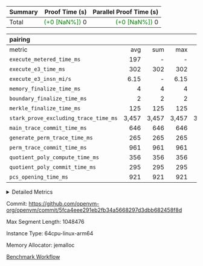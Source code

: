 | Summary | Proof Time (s) | Parallel Proof Time (s) |
|:---|---:|---:|
| Total | <span style='color: green'>(+0 [NaN%])</span> 0 | <span style='color: green'>(+0 [NaN%])</span> 0 |


| pairing |||||
|:---|---:|---:|---:|---:|
|metric|avg|sum|max|min|
| `execute_metered_time_ms` |  197 | -          | -          | -          |
| `execute_e3_time_ms  ` |  302 |  302 |  302 |  302 |
| `execute_e3_insn_mi/s` |  6.15 | -          |  6.15 |  6.15 |
| `memory_finalize_time_ms` |  4 |  4 |  4 |  4 |
| `boundary_finalize_time_ms` |  2 |  2 |  2 |  2 |
| `merkle_finalize_time_ms` |  125 |  125 |  125 |  125 |
| `stark_prove_excluding_trace_time_ms` |  3,457 |  3,457 |  3,457 |  3,457 |
| `main_trace_commit_time_ms` |  646 |  646 |  646 |  646 |
| `generate_perm_trace_time_ms` |  265 |  265 |  265 |  265 |
| `perm_trace_commit_time_ms` |  961 |  961 |  961 |  961 |
| `quotient_poly_compute_time_ms` |  356 |  356 |  356 |  356 |
| `quotient_poly_commit_time_ms` |  295 |  295 |  295 |  295 |
| `pcs_opening_time_ms ` |  921 |  921 |  921 |  921 |



<details>
<summary>Detailed Metrics</summary>

|  | keygen_time_ms | commit_exe_time_ms | app proof_time_ms |
| --- | --- | --- |
|  | 1,191 | 9 | 5,767 | 

| group | prove_segment_time_ms | memory_to_vec_partition_time_ms | fri.log_blowup | execute_metered_time_ms |
| --- | --- | --- | --- | --- |
| pairing | 5,497 | 24 | 1 | 197 | 

| group | air_name | quotient_deg | interactions | constraints |
| --- | --- | --- | --- | --- |
| pairing | AccessAdapterAir<16> | 2 | 5 | 14 | 
| pairing | AccessAdapterAir<2> | 2 | 5 | 14 | 
| pairing | AccessAdapterAir<32> | 2 | 5 | 14 | 
| pairing | AccessAdapterAir<4> | 2 | 5 | 14 | 
| pairing | AccessAdapterAir<8> | 2 | 5 | 14 | 
| pairing | BitwiseOperationLookupAir<8> | 1 | 2 | 5 | 
| pairing | KeccakVmAir | 2 | 321 | 4,571 | 
| pairing | MemoryMerkleAir<8> | 2 | 4 | 40 | 
| pairing | PersistentBoundaryAir<8> | 2 | 3 | 8 | 
| pairing | PhantomAir | 1 | 3 | 6 | 
| pairing | Poseidon2PeripheryAir<BabyBearParameters>, 1> | 2 | 1 | 286 | 
| pairing | ProgramAir | 1 | 1 | 4 | 
| pairing | RangeTupleCheckerAir<2> | 1 | 1 | 4 | 
| pairing | Rv32HintStoreAir | 2 | 18 | 36 | 
| pairing | VariableRangeCheckerAir | 1 | 1 | 4 | 
| pairing | VmAirWrapper<Rv32BaseAluAdapterAir, BaseAluCoreAir<4, 8> | 2 | 20 | 45 | 
| pairing | VmAirWrapper<Rv32BaseAluAdapterAir, LessThanCoreAir<4, 8> | 2 | 18 | 49 | 
| pairing | VmAirWrapper<Rv32BaseAluAdapterAir, ShiftCoreAir<4, 8> | 2 | 24 | 103 | 
| pairing | VmAirWrapper<Rv32BranchAdapterAir, BranchEqualCoreAir<4> | 2 | 11 | 25 | 
| pairing | VmAirWrapper<Rv32BranchAdapterAir, BranchLessThanCoreAir<4, 8> | 2 | 13 | 41 | 
| pairing | VmAirWrapper<Rv32CondRdWriteAdapterAir, Rv32JalLuiCoreAir> | 2 | 10 | 22 | 
| pairing | VmAirWrapper<Rv32IsEqualModAdapterAir<2, 1, 32, 32>, ModularIsEqualCoreAir<32, 4, 8> | 2 | 25 | 237 | 
| pairing | VmAirWrapper<Rv32JalrAdapterAir, Rv32JalrCoreAir> | 2 | 16 | 28 | 
| pairing | VmAirWrapper<Rv32LoadStoreAdapterAir, LoadSignExtendCoreAir<4, 8> | 2 | 18 | 39 | 
| pairing | VmAirWrapper<Rv32LoadStoreAdapterAir, LoadStoreCoreAir<4> | 2 | 17 | 45 | 
| pairing | VmAirWrapper<Rv32MultAdapterAir, DivRemCoreAir<4, 8> | 2 | 25 | 92 | 
| pairing | VmAirWrapper<Rv32MultAdapterAir, MulHCoreAir<4, 8> | 2 | 24 | 38 | 
| pairing | VmAirWrapper<Rv32MultAdapterAir, MultiplicationCoreAir<4, 8> | 2 | 19 | 26 | 
| pairing | VmAirWrapper<Rv32RdWriteAdapterAir, Rv32AuipcCoreAir> | 2 | 12 | 20 | 
| pairing | VmAirWrapper<Rv32VecHeapAdapterAir<1, 2, 2, 32, 32>, FieldExpressionCoreAir> | 2 | 415 | 687 | 
| pairing | VmAirWrapper<Rv32VecHeapAdapterAir<2, 1, 1, 32, 32>, FieldExpressionCoreAir> | 2 | 158 | 269 | 
| pairing | VmAirWrapper<Rv32VecHeapAdapterAir<2, 2, 2, 32, 32>, FieldExpressionCoreAir> | 2 | 428 | 671 | 
| pairing | VmConnectorAir | 1 | 5 | 13 | 

| group | air_name | segment | rows | prep_cols | perm_cols | main_cols | cells |
| --- | --- | --- | --- | --- | --- | --- | --- |
| pairing | AccessAdapterAir<16> | 0 | 262,144 |  | 24 | 25 | 12,845,056 | 
| pairing | AccessAdapterAir<32> | 0 | 131,072 |  | 24 | 41 | 8,519,680 | 
| pairing | AccessAdapterAir<8> | 0 | 524,288 |  | 24 | 17 | 21,495,808 | 
| pairing | BitwiseOperationLookupAir<8> | 0 | 65,536 | 3 | 12 | 2 | 917,504 | 
| pairing | MemoryMerkleAir<8> | 0 | 32,768 |  | 20 | 32 | 1,703,936 | 
| pairing | PersistentBoundaryAir<8> | 0 | 32,768 |  | 16 | 20 | 1,179,648 | 
| pairing | PhantomAir | 0 | 1 |  | 16 | 6 | 22 | 
| pairing | Poseidon2PeripheryAir<BabyBearParameters>, 1> | 0 | 32,768 |  | 8 | 300 | 10,092,544 | 
| pairing | ProgramAir | 0 | 32,768 |  | 8 | 10 | 589,824 | 
| pairing | RangeTupleCheckerAir<2> | 0 | 524,288 | 2 | 8 | 1 | 4,718,592 | 
| pairing | Rv32HintStoreAir | 0 | 256 |  | 76 | 32 | 27,648 | 
| pairing | VariableRangeCheckerAir | 0 | 262,144 | 2 | 8 | 1 | 2,359,296 | 
| pairing | VmAirWrapper<Rv32BaseAluAdapterAir, BaseAluCoreAir<4, 8> | 0 | 1,048,576 |  | 84 | 36 | 125,829,120 | 
| pairing | VmAirWrapper<Rv32BaseAluAdapterAir, LessThanCoreAir<4, 8> | 0 | 65,536 |  | 76 | 37 | 7,405,568 | 
| pairing | VmAirWrapper<Rv32BaseAluAdapterAir, ShiftCoreAir<4, 8> | 0 | 2,048 |  | 100 | 53 | 313,344 | 
| pairing | VmAirWrapper<Rv32BranchAdapterAir, BranchEqualCoreAir<4> | 0 | 262,144 |  | 48 | 26 | 19,398,656 | 
| pairing | VmAirWrapper<Rv32BranchAdapterAir, BranchLessThanCoreAir<4, 8> | 0 | 131,072 |  | 56 | 32 | 11,534,336 | 
| pairing | VmAirWrapper<Rv32CondRdWriteAdapterAir, Rv32JalLuiCoreAir> | 0 | 8,192 |  | 44 | 18 | 507,904 | 
| pairing | VmAirWrapper<Rv32IsEqualModAdapterAir<2, 1, 32, 32>, ModularIsEqualCoreAir<32, 4, 8> | 0 | 32 |  | 104 | 166 | 8,640 | 
| pairing | VmAirWrapper<Rv32JalrAdapterAir, Rv32JalrCoreAir> | 0 | 65,536 |  | 68 | 28 | 6,291,456 | 
| pairing | VmAirWrapper<Rv32LoadStoreAdapterAir, LoadStoreCoreAir<4> | 0 | 1,048,576 |  | 72 | 41 | 118,489,088 | 
| pairing | VmAirWrapper<Rv32MultAdapterAir, MulHCoreAir<4, 8> | 0 | 256 |  | 100 | 39 | 35,584 | 
| pairing | VmAirWrapper<Rv32MultAdapterAir, MultiplicationCoreAir<4, 8> | 0 | 512 |  | 80 | 31 | 56,832 | 
| pairing | VmAirWrapper<Rv32RdWriteAdapterAir, Rv32AuipcCoreAir> | 0 | 32,768 |  | 52 | 20 | 2,359,296 | 
| pairing | VmAirWrapper<Rv32VecHeapAdapterAir<2, 1, 1, 32, 32>, FieldExpressionCoreAir> | 0 | 1,024 |  | 636 | 263 | 920,576 | 
| pairing | VmAirWrapper<Rv32VecHeapAdapterAir<2, 2, 2, 32, 32>, FieldExpressionCoreAir> | 0 | 16,384 |  | 1,200 | 497 | 27,803,648 | 
| pairing | VmConnectorAir | 0 | 2 | 1 | 24 | 5 | 58 | 

| group | segment | tracegen_time_ms | total_cells | stark_prove_excluding_trace_time_ms | quotient_poly_compute_time_ms | quotient_poly_commit_time_ms | perm_trace_commit_time_ms | pcs_opening_time_ms | merkle_finalize_time_ms | memory_to_vec_partition_time_ms | memory_finalize_time_ms | main_trace_commit_time_ms | insns | generate_perm_trace_time_ms | execute_e3_time_ms | execute_e3_insn_mi/s | boundary_finalize_time_ms |
| --- | --- | --- | --- | --- | --- | --- | --- | --- | --- | --- | --- | --- | --- | --- | --- | --- | --- |
| pairing | 0 | 377 | 394,099,664 | 3,457 | 356 | 295 | 961 | 921 | 125 | 25 | 4 | 646 | 1,862,965 | 265 | 302 | 6.15 | 2 | 

| group | segment | trace_height_constraint | weighted_sum | threshold |
| --- | --- | --- | --- | --- |
| pairing | 0 | 0 | 5,382,342 | 2,013,265,921 | 
| pairing | 0 | 1 | 18,152,512 | 2,013,265,921 | 
| pairing | 0 | 2 | 2,691,171 | 2,013,265,921 | 
| pairing | 0 | 3 | 25,000,068 | 2,013,265,921 | 
| pairing | 0 | 4 | 131,072 | 2,013,265,921 | 
| pairing | 0 | 5 | 65,536 | 2,013,265,921 | 
| pairing | 0 | 6 | 6,016,192 | 2,013,265,921 | 
| pairing | 0 | 7 | 4,096 | 2,013,265,921 | 
| pairing | 0 | 8 | 58,426,029 | 2,013,265,921 | 

</details>


Commit: https://github.com/openvm-org/openvm/commit/5fca4eee291eb2fb34a5668297d3dbb682458f8d

Max Segment Length: 1048476

Instance Type: 64cpu-linux-arm64

Memory Allocator: jemalloc

[Benchmark Workflow](https://github.com/openvm-org/openvm/actions/runs/16356192834)
